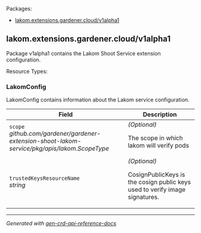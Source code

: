 <p>Packages:</p>
<ul>
<li>
<a href="#lakom.extensions.gardener.cloud%2fv1alpha1">lakom.extensions.gardener.cloud/v1alpha1</a>
</li>
</ul>
<h2 id="lakom.extensions.gardener.cloud/v1alpha1">lakom.extensions.gardener.cloud/v1alpha1</h2>
<p>
<p>Package v1alpha1 contains the Lakom Shoot Service extension configuration.</p>
</p>
Resource Types:
<ul></ul>
<h3 id="lakom.extensions.gardener.cloud/v1alpha1.LakomConfig">LakomConfig
</h3>
<p>
<p>LakomConfig contains information about the Lakom service configuration.</p>
</p>
<table>
<thead>
<tr>
<th>Field</th>
<th>Description</th>
</tr>
</thead>
<tbody>
<tr>
<td>
<code>scope</code></br>
<em>
github.com/gardener/gardener-extension-shoot-lakom-service/pkg/apis/lakom.ScopeType
</em>
</td>
<td>
<em>(Optional)</em>
<p>The scope in which lakom will verify pods</p>
</td>
</tr>
<tr>
<td>
<code>trustedKeysResourceName</code></br>
<em>
string
</em>
</td>
<td>
<em>(Optional)</em>
<p>CosignPublicKeys is the cosign public keys used to verify image signatures.</p>
</td>
</tr>
</tbody>
</table>
<hr/>
<p><em>
Generated with <a href="https://github.com/ahmetb/gen-crd-api-reference-docs">gen-crd-api-reference-docs</a>
</em></p>
